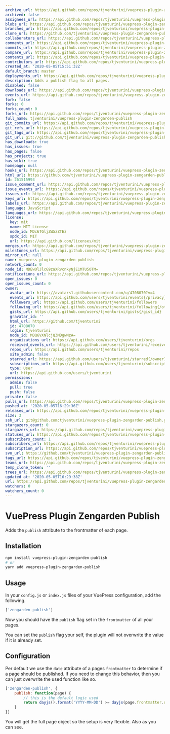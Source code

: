 ```yaml
---
archive_url: https://api.github.com/repos/tjventurini/vuepress-plugin-zengarden-publish/{archive_format}{/ref}
archived: false
assignees_url: https://api.github.com/repos/tjventurini/vuepress-plugin-zengarden-publish/assignees{/user}
blobs_url: https://api.github.com/repos/tjventurini/vuepress-plugin-zengarden-publish/git/blobs{/sha}
branches_url: https://api.github.com/repos/tjventurini/vuepress-plugin-zengarden-publish/branches{/branch}
clone_url: https://github.com/tjventurini/vuepress-plugin-zengarden-publish.git
collaborators_url: https://api.github.com/repos/tjventurini/vuepress-plugin-zengarden-publish/collaborators{/collaborator}
comments_url: https://api.github.com/repos/tjventurini/vuepress-plugin-zengarden-publish/comments{/number}
commits_url: https://api.github.com/repos/tjventurini/vuepress-plugin-zengarden-publish/commits{/sha}
compare_url: https://api.github.com/repos/tjventurini/vuepress-plugin-zengarden-publish/compare/{base}...{head}
contents_url: https://api.github.com/repos/tjventurini/vuepress-plugin-zengarden-publish/contents/{+path}
contributors_url: https://api.github.com/repos/tjventurini/vuepress-plugin-zengarden-publish/contributors
created_at: '2020-05-05T15:51:32Z'
default_branch: master
deployments_url: https://api.github.com/repos/tjventurini/vuepress-plugin-zengarden-publish/deployments
description: Adds a publish flag to all pages.
disabled: false
downloads_url: https://api.github.com/repos/tjventurini/vuepress-plugin-zengarden-publish/downloads
events_url: https://api.github.com/repos/tjventurini/vuepress-plugin-zengarden-publish/events
fork: false
forks: 0
forks_count: 0
forks_url: https://api.github.com/repos/tjventurini/vuepress-plugin-zengarden-publish/forks
full_name: tjventurini/vuepress-plugin-zengarden-publish
git_commits_url: https://api.github.com/repos/tjventurini/vuepress-plugin-zengarden-publish/git/commits{/sha}
git_refs_url: https://api.github.com/repos/tjventurini/vuepress-plugin-zengarden-publish/git/refs{/sha}
git_tags_url: https://api.github.com/repos/tjventurini/vuepress-plugin-zengarden-publish/git/tags{/sha}
git_url: git://github.com/tjventurini/vuepress-plugin-zengarden-publish.git
has_downloads: true
has_issues: true
has_pages: false
has_projects: true
has_wiki: true
homepage: null
hooks_url: https://api.github.com/repos/tjventurini/vuepress-plugin-zengarden-publish/hooks
html_url: https://github.com/tjventurini/vuepress-plugin-zengarden-publish
id: 261515993
issue_comment_url: https://api.github.com/repos/tjventurini/vuepress-plugin-zengarden-publish/issues/comments{/number}
issue_events_url: https://api.github.com/repos/tjventurini/vuepress-plugin-zengarden-publish/issues/events{/number}
issues_url: https://api.github.com/repos/tjventurini/vuepress-plugin-zengarden-publish/issues{/number}
keys_url: https://api.github.com/repos/tjventurini/vuepress-plugin-zengarden-publish/keys{/key_id}
labels_url: https://api.github.com/repos/tjventurini/vuepress-plugin-zengarden-publish/labels{/name}
language: JavaScript
languages_url: https://api.github.com/repos/tjventurini/vuepress-plugin-zengarden-publish/languages
license:
  key: mit
  name: MIT License
  node_id: MDc6TGljZW5zZTEz
  spdx_id: MIT
  url: https://api.github.com/licenses/mit
merges_url: https://api.github.com/repos/tjventurini/vuepress-plugin-zengarden-publish/merges
milestones_url: https://api.github.com/repos/tjventurini/vuepress-plugin-zengarden-publish/milestones{/number}
mirror_url: null
name: vuepress-plugin-zengarden-publish
network_count: 0
node_id: MDEwOlJlcG9zaXRvcnkyNjE1MTU5OTM=
notifications_url: https://api.github.com/repos/tjventurini/vuepress-plugin-zengarden-publish/notifications{?since,all,participating}
open_issues: 0
open_issues_count: 0
owner:
  avatar_url: https://avatars1.githubusercontent.com/u/4708070?v=4
  events_url: https://api.github.com/users/tjventurini/events{/privacy}
  followers_url: https://api.github.com/users/tjventurini/followers
  following_url: https://api.github.com/users/tjventurini/following{/other_user}
  gists_url: https://api.github.com/users/tjventurini/gists{/gist_id}
  gravatar_id: ''
  html_url: https://github.com/tjventurini
  id: 4708070
  login: tjventurini
  node_id: MDQ6VXNlcjQ3MDgwNzA=
  organizations_url: https://api.github.com/users/tjventurini/orgs
  received_events_url: https://api.github.com/users/tjventurini/received_events
  repos_url: https://api.github.com/users/tjventurini/repos
  site_admin: false
  starred_url: https://api.github.com/users/tjventurini/starred{/owner}{/repo}
  subscriptions_url: https://api.github.com/users/tjventurini/subscriptions
  type: User
  url: https://api.github.com/users/tjventurini
permissions:
  admin: false
  pull: true
  push: false
private: false
pulls_url: https://api.github.com/repos/tjventurini/vuepress-plugin-zengarden-publish/pulls{/number}
pushed_at: '2020-05-05T16:29:36Z'
releases_url: https://api.github.com/repos/tjventurini/vuepress-plugin-zengarden-publish/releases{/id}
size: 3
ssh_url: git@github.com:tjventurini/vuepress-plugin-zengarden-publish.git
stargazers_count: 0
stargazers_url: https://api.github.com/repos/tjventurini/vuepress-plugin-zengarden-publish/stargazers
statuses_url: https://api.github.com/repos/tjventurini/vuepress-plugin-zengarden-publish/statuses/{sha}
subscribers_count: 1
subscribers_url: https://api.github.com/repos/tjventurini/vuepress-plugin-zengarden-publish/subscribers
subscription_url: https://api.github.com/repos/tjventurini/vuepress-plugin-zengarden-publish/subscription
svn_url: https://github.com/tjventurini/vuepress-plugin-zengarden-publish
tags_url: https://api.github.com/repos/tjventurini/vuepress-plugin-zengarden-publish/tags
teams_url: https://api.github.com/repos/tjventurini/vuepress-plugin-zengarden-publish/teams
temp_clone_token: ''
trees_url: https://api.github.com/repos/tjventurini/vuepress-plugin-zengarden-publish/git/trees{/sha}
updated_at: '2020-05-05T16:29:38Z'
url: https://api.github.com/repos/tjventurini/vuepress-plugin-zengarden-publish
watchers: 0
watchers_count: 0
---
```


# VuePress Plugin Zengarden Publish

Adds the `publish` attribute to the frontmatter of each page.

## Installation

```bash
npm install vuepress-plugin-zengarden-publish
# or
yarn add vuepress-plugin-zengarden-publish
```

## Usage

In your `config.js` or `index.js` files of your VuePress configuration, add the following.

```javascript
['zengarden-publish']
```

Now you should have the `publish` flag set in the `frontmatter` of all your pages. 

You can set the `publish` flag your self, the plugin will not overwrite the value if it is already set.

## Configuration

Per default we use the `date` attribute of a pages `frontmatter` to determine if a page should be published. If you need to change this behavior, then you can just overwrite the used function like so.

```javascript
['zengarden-publish', {
    publish: function(page) {
        // this is the default logic used
        return dayjs().format('YYYY-MM-DD') >= dayjs(page.frontmatter.date).format('YYYY-MM-DD')
    }
}]
```

You will get the full page object so the setup is very flexible. Also as you can see.


